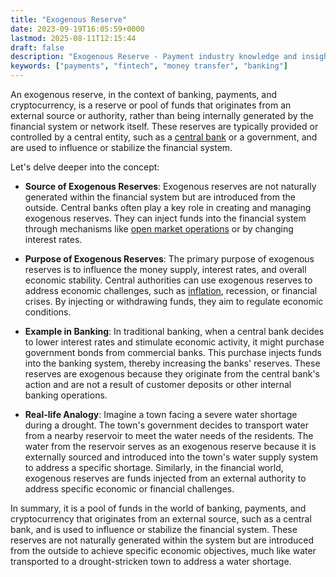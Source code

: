```yaml
---
title: "Exogenous Reserve"
date: 2023-09-19T16:05:59+0000
lastmod: 2025-08-11T12:15:44
draft: false
description: "Exogenous Reserve - Payment industry knowledge and insights"
keywords: ["payments", "fintech", "money transfer", "banking"]
---
```


An exogenous reserve, in the context of banking, payments, and cryptocurrency, is a reserve or pool of funds that originates from an external source or authority, rather than being internally generated by the financial system or network itself. These reserves are typically provided or controlled by a central entity, such as a [central bank](https://faisalkhanllc.xyz/resources/payments-wiki/c/central-banks/) or a government, and are used to influence or stabilize the financial system.

Let's delve deeper into the concept:

- **Source of Exogenous Reserves**:
Exogenous reserves are not naturally generated within the financial system but are introduced from the outside. Central banks often play a key role in creating and managing exogenous reserves. They can inject funds into the financial system through mechanisms like [open market operations](https://faisalkhanllc.xyz/resources/payments-wiki/f/federal-open-market-committee-fomc/) or by changing interest rates.

- **Purpose of Exogenous Reserves**:
The primary purpose of exogenous reserves is to influence the money supply, interest rates, and overall economic stability. Central authorities can use exogenous reserves to address economic challenges, such as [inflation](https://faisalkhanllc.xyz/resources/payments-wiki/i/inflation/), recession, or financial crises. By injecting or withdrawing funds, they aim to regulate economic conditions.

- **Example in Banking**:
In traditional banking, when a central bank decides to lower interest rates and stimulate economic activity, it might purchase government bonds from commercial banks. This purchase injects funds into the banking system, thereby increasing the banks' reserves. These reserves are exogenous because they originate from the central bank's action and are not a result of customer deposits or other internal banking operations.

- **Real-life Analogy**:
Imagine a town facing a severe water shortage during a drought. The town's government decides to transport water from a nearby reservoir to meet the water needs of the residents. The water from the reservoir serves as an exogenous reserve because it is externally sourced and introduced into the town's water supply system to address a specific shortage. Similarly, in the financial world, exogenous reserves are funds injected from an external authority to address specific economic or financial challenges.

In summary, it is a pool of funds in the world of banking, payments, and cryptocurrency that originates from an external source, such as a central bank, and is used to influence or stabilize the financial system. These reserves are not naturally generated within the system but are introduced from the outside to achieve specific economic objectives, much like water transported to a drought-stricken town to address a water shortage.